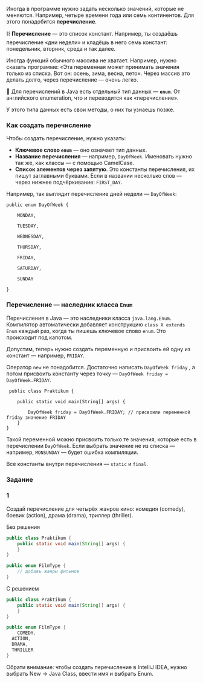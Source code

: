Иногда в программе нужно задать несколько значений, которые не меняются. Например, четыре времени года или семь континентов. Для этого понадобится **перечисление**.

⛓️ **Перечисление** — это список констант. Например, ты создаёшь перечисление «дни недели» и кладёшь в него семь констант: понедельник, вторник, среда и так далее.

Иногда функций обычного массива не хватает. Например, нужно сказать программе: «Эта переменная может принимать значения только из списка. Вот он: осень, зима, весна, лето». Через массив это делать долго, через перечисление — очень легко.

📎 Для перечислений в Java есть отдельный тип данных — **`enum`**. От английского enumeration, что и переводится как «перечисление».

У этого типа данных есть свои методы, о них ты узнаешь позже.

### Как создать перечисление

Чтобы создать перечисление, нужно указать:

- **Ключевое слово `enum`** — оно означает тип данных.
- **Название перечисления** — например, `DayOfWeek`. Именовать нужно так же, как классы — с помощью CamelCase.
- **Список элементов через запятую**. Это константы перечисления, их пишут заглавными буквами. Если в названии несколько слов — через нижнее подчёркивание: `FIRST_DAY`.

Например, так выглядит перечисление дней недели — `DayOfWeek`:
```
public enum DayOfWeek {

    MONDAY,

    TUESDAY,

    WEDNESDAY,

    THURSDAY,

    FRIDAY,

    SATURDAY,

    SUNDAY

} 
```

### Перечисление — наследник класса `Enum`

Перечисления в Java — это наследники класса `java.lang.Enum`. Компилятор автоматически добавляет конструкцию `class X extends Enum` каждый раз, когда ты пишешь ключевое слово `enum`. Это происходит под капотом.

Допустим, теперь нужно создать переменную и присвоить ей одну из констант — например, `FRIDAY`.

Оператор `new` не понадобится. Достаточно написать `DayOfWeek friday` , а потом присвоить константу через точку — `DayOfWeek friday = DayOfWeek.FRIDAY`.
```
 public class Praktikum {

    public static void main(String[] args) {
        
        DayOfWeek friday = DayOfWeek.FRIDAY; // присвоили переменной friday значение FRIDAY
    }
} 
```

Такой переменной можно присвоить только те значения, которые есть в перечислении `DayOfWeek`. Если выбрать значение не из списка — например, `MONSUNDAY` — будет ошибка компиляции.

Все константы внутри перечисления — `static` и `final`.

### Задание

### 1

Создай перечисление для четырёх жанров кино: комедия (comedy), боевик (action), драма (drama), триллер (thriller).

Без решения
```Java
public class Praktikum {
    public static void main(String[] args) {
	}
}

public enum FilmType {
    // добавь жанры фильмов
}
```

С решением
```Java
public class Praktikum {
    public static void main(String[] args) {
	}
}

public enum FilmType {
    COMEDY,
  ACTION,
  DRAMA,
  THRILLER
}
```

Обрати внимание: чтобы создать перечисление в IntelliJ IDEA, нужно выбрать New → Java Class, ввести имя и выбрать Enum.
